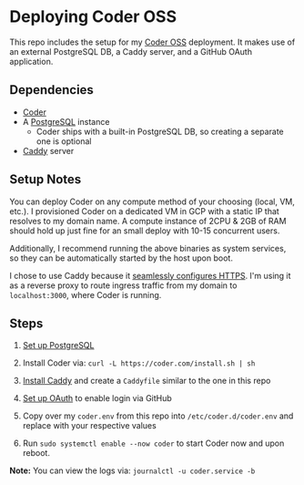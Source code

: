 # Deploying Coder OSS

This repo includes the setup for my [Coder OSS](https://github.com/coder/coder) deployment. It makes use of an external PostgreSQL DB, a Caddy server, and a GitHub OAuth application.

## Dependencies

- [Coder](https://github.com/coder/coder/releases/)
- A [PostgreSQL](https://www.postgresql.org/download/) instance
  - Coder ships with a built-in PostgreSQL DB, so creating a separate one is optional
- [Caddy](https://caddyserver.com/docs/) server

## Setup Notes

You can deploy Coder on any compute method of your choosing (local, VM, etc.).
I provisioned Coder on a dedicated VM in GCP with a static IP that resolves to my domain name. A compute instance of 2CPU & 2GB of RAM should hold up just fine for an small deploy with 10-15 concurrent users.

Additionally, I recommend running the above binaries as system services, so they can be automatically started by the host upon boot.

I chose to use Caddy because it [seamlessly configures HTTPS](https://caddyserver.com/docs/automatic-https). I'm using it as a reverse
proxy to route ingress traffic from my domain to `localhost:3000`, where Coder is running.

## Steps

1. [Set up PostgreSQL](https://github.com/coder/coder/blob/main/docs/install/postgres.md#postgresql)

1. Install Coder via: `curl -L https://coder.com/install.sh | sh`

1. [Install Caddy](https://caddyserver.com/docs/install) and create a `Caddyfile` similar to the one in this repo

1. [Set up OAuth](https://github.com/coder/coder/blob/main/docs/install/oauth.md) to enable login via GitHub

1. Copy over my `coder.env` from this repo into `/etc/coder.d/coder.env` and replace with your respective values

1. Run `sudo systemctl enable --now coder` to start Coder now and upon reboot.

**Note:** You can view the logs via: `journalctl -u coder.service -b`
